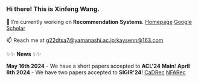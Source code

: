 ### Hi there! This is Xinfeng Wang. 

🔭 I’m currently working on **Recommendation Systems**. [Homepage](https://sites.google.com/view/wangxinfeng/) [Google Scholar](https://scholar.google.com/citations?user=l-ye3qgAAAAJ&hl=zh-CN)

📫 Reach me at g22dtsa7@yamanashi.ac.jp;kaysenn@163.com

✨✨ **News** ✨✨

**May 16th 2024** - We have a short papers accepted to **ACL'24 Main**!
**April 8th 2024** - We have two papers accepted to **SIGIR'24**! [CaDRec](https://arxiv.org/pdf/2404.06895) [NFARec](https://arxiv.org/pdf/2404.06900)
